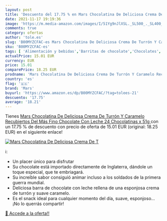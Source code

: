 ```yaml
---
layout: post
title: 'Descuento del 17.75 % en Mars Chocolatina De Deliciosa Crema De T'
date: 2021-11-17 19:19:36
image: 'https://m.media-amazon.com/images/I/51Yg9nJlXSL._SL500_._SL400_.jpg'
comments: true
category: ofertas
author: 'tole.es'
slug: 'B00MYZCFAC-es Mars Chocolatina De Deliciosa Crema De Turrón Y Caramelo...'
sku: 'B00MYZCFAC-es'
tags: [ 'Alimentación y bebidas','Barritas de chocolate','Chocolates','Dulces, chocolates y chicles','chocolate','mars', ]
actualPrice: 15.01 EUR
currency: EUR
price: 15.01
comparePrice: 18.25 EUR
prodname: 'Mars Chocolatina De Deliciosa Crema De Turrón Y Caramelo Recubiertos Del Más Fino Chocolate Con Leche   24 Chocolatinas x 51g '
country: 'es'
flag: '🇪🇸'
brand: 'Mars'
buyurl: 'https://www.amazon.es/dp/B00MYZCFAC/?tag=tolees-21'
descuento: '17.75'
average: '18.21'
---
```


Tienes [Mars Chocolatina De Deliciosa Crema De Turrón Y Caramelo Recubiertos Del Más Fino Chocolate Con Leche   24 Chocolatinas x 51g ](https://www.amazon.es/dp/B00MYZCFAC/?tag=tolees-21) con un 17.75 % de descuento con precio de oferta de 15.01 EUR (original: 18.25 EUR) en el siguiente enlace!

[![Mars Chocolatina De Deliciosa Crema De T](https://m.media-amazon.com/images/I/51Yg9nJlXSL._SL500_._SL400_.jpg)](https://www.amazon.es/dp/B00MYZCFAC/?tag=tolees-21)

ℹ️:

- Un placer único para disfrutar
- Su chocolate está importado directamente de Inglaterra, dándole un toque especial, que te embriagará.
- Su increíble sabor consiguió animar incluso a los soldados de la primera guerra mundial.
- Deliciosa barra de chocolate con leche rellena de una esponjosa crema de turrón y suave caramelo.
- Es el snack ideal para cualquier momento del día, suave, esponjoso...¡No lo querrás compartir!

[🛒 Accede a la oferta!!](https://www.amazon.es/dp/B00MYZCFAC/?tag=tolees-21)
